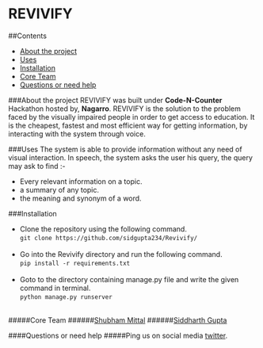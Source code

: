**REVIVIFY**
============

##Contents
* [About the project](#about-the-project)  
* [Uses](#uses)
* [Installation](#installation)
* [Core Team](#core-team)
* [Questions or need help](#questions-or-need-help)

###About the project
REVIVIFY was built under **Code-N-Counter** Hackathon hosted by, **Nagarro**. REVIVIFY is the solution to the problem faced by the visually impaired people in order to get access to education.
It is the cheapest, fastest and most efficient way for getting information, by interacting with the system through voice.

###Uses
The system is able to provide information without any need of visual interaction. In speech, the system asks the user his query, the query may ask to find :-

* Every relevant information on a topic.
* a summary of any topic.
* the meaning and synonym of a word.

###Installation
* Clone the repository using the following command. <br>
  `git clone https://github.com/sidgupta234/Revivify/` <br><br>
* Go into the Revivify directory and run the following command. <br> 
  `pip install -r requirements.txt`<br><br>
* Goto to the directory containing manage.py file and write the given command in terminal. <br>
  `python manage.py runserver` <br><br>

#####Core Team
######[Shubham Mittal](https://github.com/shubhm96)
######[Siddharth Gupta](https://github.com/sidgupta234)

####Questions or need help
#####Ping us on social media [twitter](https://twitter.com/SidGupta234).
